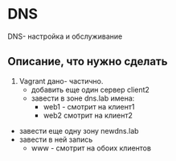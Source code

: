 # DNS
DNS- настройка и обслуживание
## Описание, что нужно сделать 
1. Vagrant дано- частично.
   * добавить еще один сервер client2
   * завести в зоне dns.lab имена:
       * web1 - смотрит на клиент1
       * web2  смотрит на клиент2
* завести еще одну зону newdns.lab
* завести в ней запись
    * www - смотрит на обоих клиентов
